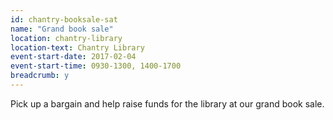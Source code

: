 ```yaml
---
id: chantry-booksale-sat
name: "Grand book sale"
location: chantry-library
location-text: Chantry Library
event-start-date: 2017-02-04
event-start-time: 0930-1300, 1400-1700
breadcrumb: y
---
```


Pick up a bargain and help raise funds for the library at our grand book sale.
